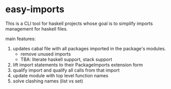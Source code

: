 # easy-imports

This is a CLI tool for haskell projects whose goal is to simplify imports
management for haskell files.

main features:
1. updates cabal file with all packages imported in the package's modules.
    - remove unused imports
    - TBA: literate haskell support, stack support
2. lift import statements to their PackageImports extension form
3. qualify import and qualify all calls from that import
4. update module with top level function names
5. solve clashing names (list vs set) 

